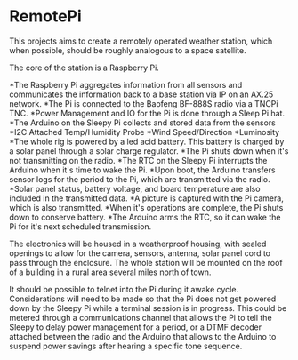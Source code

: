 # RemotePi

This projects aims to create a remotely operated weather station, which when possible, should be roughly analogous to a space satellite.  

The core of the station is a Raspberry Pi. 

*The Raspberry Pi aggregates information from all sensors and communicates the information back to a base station via IP on an AX.25 network.
*The Pi is connected to the Baofeng BF-888S radio via a TNCPi TNC.
*Power Management and IO for the Pi is done through a Sleep Pi hat.
	*The Arduino on the Sleepy Pi collects and stored data from the sensors
		*I2C Attached Temp/Humidity Probe
		*Wind Speed/Direction
		*Luminosity
	*The whole rig is powered by a led acid battery.  This battery is charged by a solar panel through a solar charge regulator.
	*The Pi shuts down when it's not transmitting on the radio.
	*The RTC on the Sleepy Pi interrupts the Arduino when it's time to wake the Pi.
	*Upon boot, the Arduino transfers sensor logs for the period to the Pi, which are transmitted via the radio.
	*Solar panel status, battery voltage, and board temperature are also included in the transmitted data.
	*A picture is captured with the Pi camera, which is also transmitted.
	*When it's operations are complete, the Pi shuts down to conserve battery.
	*The Arduino arms the RTC, so it can wake the Pi for it's next scheduled transmission.

The electronics will be housed in a weatherproof housing, with sealed openings to allow for the camera, sensors, antenna, solar panel cord to pass through the enclosure.
The whole station will be mounted on the roof of a building in a rural area several miles north of town.

It should be possible to telnet into the Pi during it awake cycle.  Considerations will need to be made so that the Pi does not get powered down by the Sleepy Pi while a terminal session is in progress.
This could be metered through a communications channel that allows the Pi to tell the Sleepy to delay power management for a period, or a DTMF decoder attached between the radio and the Arduino that allows to the Arduino to suspend power savings after hearing a specific tone sequence.
